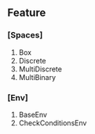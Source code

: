 ## Feature
### [Spaces]
1. Box
1. Discrete
1. MultiDiscrete
1. MultiBinary

### [Env]
1. BaseEnv
1. CheckConditionsEnv
